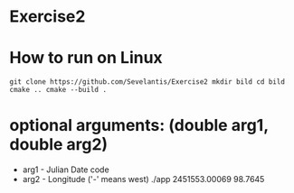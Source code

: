 # Exercise2

# How to run on Linux
``git clone https://github.com/Sevelantis/Exercise2
mkdir bild
cd bild
cmake ..
cmake --build .``
# optional arguments: (double arg1, double arg2)
 - arg1 - Julian Date code
 - arg2 - Longitude ('-' means west)
./app 2451553.00069 98.7645
  
